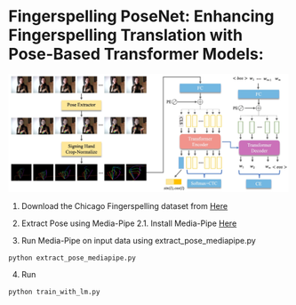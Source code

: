 # Fingerspelling PoseNet: Enhancing Fingerspelling Translation with Pose-Based Transformer Models: 
![alt text](model.jpg)

1. Download the Chicago Fingerspelling dataset from [Here](https://home.ttic.edu/~klivescu/ChicagoFSWild.htm)
 
2. Extract Pose using Media-Pipe
  2.1. Install Media-Pipe [Here](https://github.com/google/mediapipe/blob/master/docs/solutions/pose.md)
3. Run Media-Pipe on input data using extract_pose_mediapipe.py
   
```
python extract_pose_mediapipe.py
```

4. Run

```
python train_with_lm.py
```
